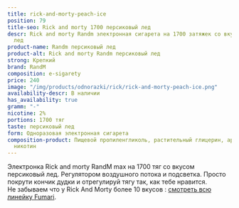 ```yaml
---
title: rick-and-morty-peach-ice
position: 79
title-seo: Rick and morty 1700 персиковый лед
descr: Rick and morty Randm электронная сигарета на 1700 затяжек со вкусом персиковый
  лед
product-name: Randm персиковый лед
product-alt: Rick and morty Randm персиковый лед
strong: Крепкий
brand: RandM
composition: e-sigarety
price: 240
image: "/img/products/odnorazki/rick/rick-and-morty-peach-ice.png"
availability-descr: В наличии
has_availability: true
gramm: "-"
nicotine: 2%
portions: 1700 тяг
taste: персиковый лед
form: Одноразовая электронная сигарета
composition-product: Пищевой пропиленгликоль, растительный глицерин, ароматизатор,
  никотин
---
```


Электронка Rick and morty ️RandM max на 1700 тяг со вкусом персиковый лед. Регулятором воздушного потока и подсветка. Просто покрути кончик дудки и отрегулируй тягу так, как тебе нравится.<br>
Не забываем что у Rick And Morty более 10 вкусов : [смотреть всю линейку Fumari](/pods-rick-and-morty).